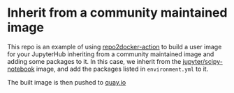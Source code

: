# Inherit from a community maintained image

This repo is an example of using [repo2docker-action](https://github.com/jupyterhub/repo2docker-action)
to build a user image for your JupyterHub inheriting from a community maintained image and adding
some packages to it. In this case, we inherit from the [jupyter/scipy-notebook](https://jupyter-docker-stacks.readthedocs.io/en/latest/using/selecting.html#jupyter-scipy-notebook)
image, and add the packages listed in `environment.yml` to it.

The built image is then pushed to [quay.io](https://quay.io/repository/yuvipanda/example-inherit-from-community-image?tab=info)
